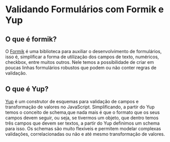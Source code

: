# Validando Formulários com Formik e Yup

## O que é formik?

O <a href="https://formik.org/docs/overview">Formik</a> é uma biblioteca para auxiliar o desenvolvimento de formulários, isso é, simplificar a forma de utilização dos campos de texto, numéricos, checkbox, entre muitos outros. Nele temos a possibilidade de criar em poucas linhas formulários robustos que podem ou não conter regras de validação.

## O que é Yup?

<a href="https://github.com/jquense/yup">Yup</a> é um construtor de esquemas para validação de campos e transformação de valores no JavaScript. Simplificando, a partir do Yup temos o conceito de schema,que nada mais é que o formato que os seus campos devem seguir, ou seja, se tivermos um objeto, que dentro temos três campos que devem ser textos, a partir do Yup definimos um schema para isso. Os schemas são muito flexíveis e permitem modelar complexas validações, correlacionadas ou não e até mesmo transformação de valores.
